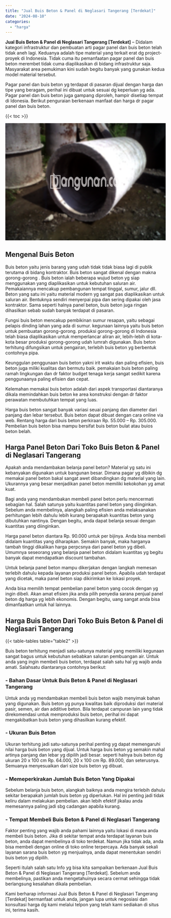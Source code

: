 ```yaml
---
title: "Jual Buis Beton & Panel di Neglasari Tangerang [Terdekat]"
date: "2024-08-10"
categories: 
  - "harga"
---
```


**Jual Buis Beton & Panel di Neglasari Tangerang \[Terdekat\]** – Didalam kategori infrastruktur dan pembuatan arti pagar panel dan buis beton telah tidak aneh lagi. Keduanya adalah tipe material yang terkait erat dg project-proyek di Indonesia. Tidak cuma itu pemanfaatan pagar panel dan buis beton merembet tidak cuma diaplikasikan di bidang infrastruktur saja. Masyarakat area pemukiman kini sudah begitu banyak yang gunakan kedua model material tersebut.

Pagar panel dan buis beton yg terdapat di pasaran dijual dengan harga dan tipe yang beragam, perihal ini dibuat untuk sesuai dg keperluan yg ada. Pagar panel dan buis beton juga gampang diproleh, hampir disetiap tempat di Idonesia. Berikut penguraian berkenaan manfaat dan harga dr pagar panel dan buis beton.

{{< toc >}}

![Jual Buis Beton & Panel di Neglasari Tangerang [Terdekat]](/images/jual-panel-buis-beton-murah-35.png)

## Mengenal Buis Beton

Buis beton yaitu jenis barang yang udah tidak tidak biasa lagi di publik terutama di bidang kontraktor. Buis beton sangat dikenal dengan makna gorong-gorong . Buis beton ialah beberapa wujud beton yg siap menggunakan yang diaplikasikan untuk kebutuhan saluran air. Pemakaiannya mencakup pembangunan tempat tinggal, sumur, jalur dll. Beton yang satu ini yaitu material modern yg sangat pas diaplikasikan untuk saluran air. Bentuknya sendiri menyerpai pipa dan sering dipakai oleh jasa kontraktor. Sama seperti halnya panel beton, buis beton juga ringan dihasilkan sebab sudah banyak terdapat di pasaran.

Fungsi buis beton mencakup pembikinan sumur resapan, yaitu sebagai pelapis dinding lahan yang ada di sumur. kegunaan lainnya yaitu buis beton untuk pembuatan gorong-gorong. produksi gorong-gorong di Indonesia telah biasa diaplikasikan untuk memperlancar aliran air, lebih-lebih di kota-kota besar produksi gorong-gorong udah lumrah digunakan. Buis beton terhitung difungsikan untuk pengairan, terlebih buis beton yg berbentuk contohnya pipa.

Keunggulan penggunaan buis beton yakni irit waktu dan paling efisien, buis beton juga miliki kualitas dan bermutu baik. pemakaian buis beton paling ramah lingkungan dan dr faktor budget tenaga kerja sangat sedikit karena penggunaanya paling efisien dan cepat.

Kelemahan memakai buis beton adalah dari aspek transportasi diantaranya dikala memindahkan buis beton ke area konstruksi dengan dr faktor perawatan membutuhkan tempat yang luas.

Harga buis beton sangat banyak variasi seuai panjang dan diameter dari panjang dan lebar tersebut. Buis beton dapat dibuat dengan cara online via web. Rentang harga dari buis beton perkiraan Rp. 55.000 – Rp. 305.000. Pembelian buis beton bisa mampu bersifat buis beton bulat atau buios beton belah.

## Harga Panel Beton Dari Toko Buis Beton & Panel di Neglasari Tangerang

Apakah anda mendambakan belanja panel beton? Material yg satu ini kebanyakan digunakan untuk bangunan besar. Dimana pagar yg dibikin dg memakai panel beton bakal sangat awet dibandingkan dg material yang lain. Ukurannya yang besar menjadikan panel beton memiliki kekokohan yg amat kuat.

Bagi anda yang mendambakan membeli panel beton perlu mencermati sebagian hal. Salah satunya yaitu kuantitas panel beton yang diinginkan. Sebelum anda membelinya, alangkah paling efisien anda melaksanakan perhitungan lebih dahulu lebih kurang berapakah kuantitas beton yang dibutuhkan nantinya. Dengan begitu, anda dapat belanja sesuai dengan kuantitas yang diinginkan.

Harga panel beton diantara Rp. 90.000 untuk per bijinya. Anda bisa membeli didalam kuantitas yang diharapkan. Semakin banyak, maka harganya tambah tinggi dikalikan harga perpcsnya dari panel beton yg dibeli. Umumnya seseorang yang belanja panel beton didalam kuantitas yg begitu banyak dapat mendapatkan discount tambahan.

Untuk belanja panel beton mampu dikerjakan dengan langkah memesan terlebih dahulu kepada layanan produksi panel beton. Apabila udah terdapat yang dicetak, maka panel beton siap dikirimkan ke lokasi proyek.

Anda bisa memilih tempat pembelian panel beton yang cocok dengan yg ingin dibeli. Akan amat efisien jika anda pilih penyedia sarana penjual panel beton dg harga yg lebih ekonomis. Dengan begitu, uang sangat anda bisa dimanfaatkan untuk hal lainnya.

## Harga Buis Beton Dari Toko Buis Beton & Panel di Neglasari Tangerang

{{< table-tables table="table2" >}}

Buis beton terhitung menjadi satu-satunya material yang memiliki kegunaan sangat bagus untuk kebutuhan sebabkan saluran pembuangan air. Untuk anda yang ingin membeli buis beton, terdapat salah satu hal yg wajib anda amati. Salahsatu diantaranya contohnya berikut:

### \- Bahan Dasar Untuk Buis Beton & Panel di Neglasari Tangerang

Untuk anda yg mendambakan membeli buis beton wajib menyimak bahan yang digunakan. Buis beton yg punya kwalitas baik diproduksi dari material pasir, semen, air dan additive beton. Bila terdapat campuran lain yang tidak direkomendasi untuk memproduksi buis beton, perihal ini dapat mengakibatkan buis beton yang dihasilkan kurang efektif.

### \- Ukuran Buis Beton

Ukuran terhitung jadi satu-satunya perihal penting yg dapat memengaruhi nilai harga buis beton yang dijual. Untuk harga buis beton yg semakin mahal artinya panjang dan lebar yg dipilih jadi besar. seperti halnya buis beton dg ukuran 20 x 100 cm Rp. 64.000, 20 x 100 cm Rp. 89.000, dan seterusnya. Semuanya menyesuaikan dari size buis beton yg dibuat.

### \- Memeperkirakan Jumlah Buis Beton Yang Dipakai

Sebelum belanja buis beton, alangkah baiknya anda mengira terlebih dahulu sekitar berapakah jumlah buis beton yg diperlukan. Hal ini penting jadi tidak keliru dalam melakukan pembelian. akan lebih efektif jikalau anda memesannya paling jadi sbg cadangan apabila kurang.

### \- Tempat Membeli Buis Beton & Panel di Neglasari Tangerang

Faktor penting yang wajib anda pahami lainnya yaitu lokasi di mana anda membeli buis beton. Jika di sekitar tempat anda terdapat layanan buis beton, anda dapat membelinya di toko terdekat. Namun jika tidak ada, anda bisa membeli dengan online di toko online terpercaya. Ada banyak sekali layanan sarana buis beton yg menjualnya, anda dapat menentukan sendiri buis beton yg dipilih.

Seperti itulah salah satu Info yg bisa kita sampaikan berkenaan Jual Buis Beton & Panel di Neglasari Tangerang \[Terdekat\]. Sebelum anda membelinya, pastikan anda mengetahuinya secara cermat sehingga tidak berlangsung kesalahan dikala pembelian.

Kami berharap informasi Jual Buis Beton & Panel di Neglasari Tangerang \[Terdekat\] bermanfaat untuk anda, jangan lupa untuk negosiasi dan konsultasi harga dg kami melalui telpon yang telah kami sediakan di situs ini, terima kasih.
